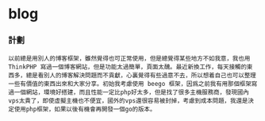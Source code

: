# blog

### 計劃

    以前總是用別人的博客框架，雖然覺得也可正常使用，但是總覺得某些地方不如我意，我也用 ThinkPHP 寫過一個博客網站，但是功能太過簡單，頁面太醜。最近新換工作，每天接觸的東西多，總是看別人的博客解決問題而不貢獻，心裏覺得有些過意不去，所以想着自己也可以整理一些有價值的東西出來和大家分享。初始我考慮使用 beego 框架，因爲之前我有用那個框架寫過一個網站，環境好搭建，而且性能一定比php好太多，但是找了很多主機服務商，發現國內vps太貴了，即使虛擬主機也不便宜，國外的vps還很容易被封掉，考慮到成本問題，我還是決定使用php框架，如果以後有機會再開發一個go的版本。
